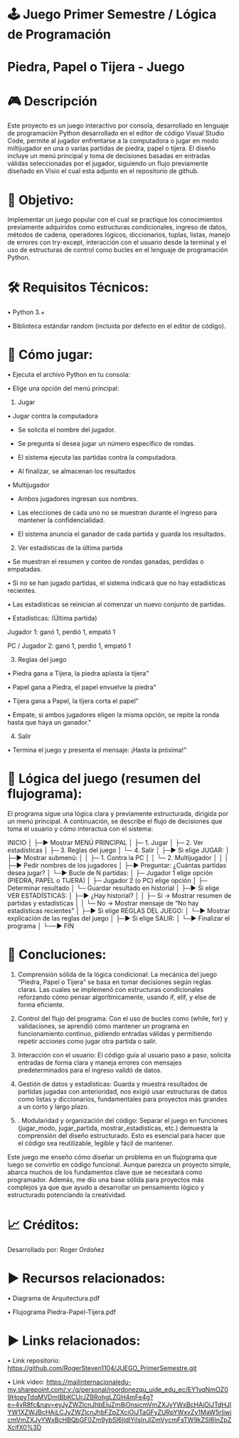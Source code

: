 # 🕹️ Juego Primer Semestre / Lógica de Programación

# Piedra, Papel o Tijera - Juego 

# 🎮 Descripción

Este proyecto es un juego interactivo por consola, desarrollado en lenguaje de programación Python desarrollado en el editor de código Visual Studio Code, permite al jugador enfrentarse a la computadora o jugar en modo miltijugador en una o varias partidas de piedra, papel o tijera. El diseño incluye un menú principal y toma de decisiones basadas en entradas válidas seleccionadas por el jugador, siguiendo un flujo previamente diseñado en Visio el cual esta adjunto en el repositorio de github. 

# 📌 Objetivo:

Implementar un juego popular con el cual se practique los conocimientos previamente adquiridos como estructuras condicionales, ingreso de datos, métodos de cadena, operadores lógicos, diccionarios, tuplas, listas, manejo de errores con try-except, interacción con el usuario desde la terminal y el uso de estructuras de control como bucles en el lenguaje de programación Python.

# 🛠️ Requisitos Técnicos:

• Python 3.+

• Biblioteca estándar random (incluida por defecto en el editor de código).

# 📂 Cómo jugar:

• Ejecuta el archivo Python en tu consola:

• Elige una opción del menú principal:

1. Jugar

• Jugar contra la computadora

- Se solicita el nombre del jugador.

- Se pregunta si desea jugar un número específico de rondas.

- El sistema ejecuta las partidas contra la computadora.

- Al finalizar, se almacenan los resultados

• Multijugador

- Ambos jugadores ingresan sus nombres.

- Las elecciones de cada uno no se muestran durante el ingreso para mantener la confidencialidad.

- El sistema anuncia el ganador de cada partida y guarda los resultados.

2. Ver estadísticas de la última partida

• Se muestran el resumen y conteo de rondas ganadas, perdidas o empatadas.

• Si no se han jugado partidas, el sistema indicará que no hay estadísticas recientes.

• Las estadísticas se reinician al comenzar un nuevo conjunto de partidas.

• Estadísticas: (Última partida)

Jugador 1: ganó 1, perdió 1, empató 1

PC / Jugador 2: ganó 1, perdió 1, empató 1

3. Reglas del juego

• Piedra gana a Tijera, la piedra aplasta la tijera"

• Papel gana a Piedra, el papel envuelve la piedra"

• Tijera gana a Papel, la tijera corta el papel"

• Empate, si ambos jugadores eligen la misma opción, se repite la ronda hasta que haya un ganador."

4. Salir

• Termina el juego y presenta el mensaje: ¡Hasta la próxima!"

# 📜 Lógica del juego (resumen del flujograma):

El programa sigue una lógica clara y previamente estructurada, dirigida por un menú principal. A continuación, se describe el flujo de decisiones que toma el usuario y cómo interactua con el sistema:

 INICIO
 │
 ├─► Mostrar MENÚ PRINCIPAL
│     ├─ 1. Jugar
│     ├─ 2. Ver estadísticas
│     ├─ 3. Reglas del juego
│     └─ 4. Salir
│
├─► Si elige JUGAR:
│     ├─► Mostrar submenú:
│     │     ├─ 1. Contra la PC
│     │     └─ 2. Multijugador
│     │
│     ├─► Pedir nombres de los jugadores
│     ├─► Preguntar: ¿Cuántas partidas desea jugar?
│     └─► Bucle de N partidas:
│           ├─ Jugador 1 elige opción (PIEDRA, PAPEL o TIJERA)
│           ├─ Jugador 2 (o PC) elige opción
│           ├─ Determinar resultado
│           └─ Guardar resultado en historial
│
├─► Si elige VER ESTADÍSTICAS:
│     ├─► ¿Hay historial?
│     │     ├─ Sí → Mostrar resumen de partidas y estadísticas
│     │     └─ No → Mostrar mensaje de “No hay estadísticas recientes”
│
├─► Si elige REGLAS DEL JUEGO:
│     └─► Mostrar explicación de las reglas del juego
│
├─► Si elige SALIR:
│     └─► Finalizar el programa
│
└──► FIN

# 🧠 Concluciones: 

1. Comprensión sólida de la lógica condicional: La mecánica del juego “Piedra, Papel o Tijera” se basa en tomar decisiones según reglas claras. Las cuales se implemenó con estructuras condicionales reforzando cómo pensar algorítmicamente, usando if, elif, y else de forma eficiente.

2.  Control del flujo del programa: Con el uso de bucles como (while, for) y validaciones, se aprendió cómo mantener un programa en funcionamiento continuo, pidiendo entradas válidas y permitiendo repetir acciones como jugar otra partida o salir.

3. Interacción con el usuario: El código guía al usuario paso a paso, solicita entradas de forma clara y maneja errores con mensajes predeterminados para el ingreso validó de datos. 

4. Gestión de datos y estadísticas: Guarda y muestra resultados de partidas jugadas con anterioridad, nos exigió usar estructuras de datos como listas y diccionarios, fundamentales para proyectos más grandes a un corto y largo plazo. 

5. . Modularidad y organización del código: Separar el juego en funciones (jugar_modo, jugar_partida, mostrar_estadisticas, etc.) demuestra la comprensión del diseño estructurado. Esto es esencial para hacer que el código sea reutilizable, legible y fácil de mantener.

Este juego me enseño cómo diseñar un problema en un flujograma que luego se convirtio en código funcional. Aunque parezca un proyecto simple, abarca muchos de los fundamentos clave que se necesitará como programador. Además, me dio una base sólida para proyectos más complejos ya que que ayudo a desarrollar un pensamiento lógico y estructurado potenciando la creatividad. 

# 📈 Créditos:

Desarrollado por: Roger Ordoñez

# ▶️ Recursos relacionados:

• Diagrama de Arquitectura.pdf

• Flujograma Piedra-Papel-Tijera.pdf

# ▶️ Links relacionados:

• Link repositorio: https://github.com/RogerSteven1104/JUEGO_PrimerSemestre.git

• Link video: https://mailinternacionaledu-my.sharepoint.com/:v:/g/personal/roordonezqu_uide_edu_ec/EY1vqNmOZ09HopyTdqMVDmIBbKCUrJZBRohgLZGH4mFe4g?e=4vR8fc&nav=eyJyZWZlcnJhbEluZm8iOnsicmVmZXJyYWxBcHAiOiJTdHJlYW1XZWJBcHAiLCJyZWZlcnJhbFZpZXciOiJTaGFyZURpYWxvZy1MaW5rIiwicmVmZXJyYWxBcHBQbGF0Zm9ybSI6IldlYiIsInJlZmVycmFsTW9kZSI6InZpZXcifX0%3D 

